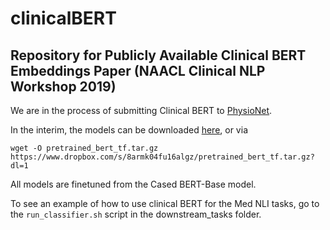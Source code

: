 # clinicalBERT
## Repository for Publicly Available Clinical BERT Embeddings Paper (NAACL Clinical NLP Workshop 2019)


We are in the process of submitting Clinical BERT to [PhysioNet](https://physionet.org/).

In the interim, the models can be downloaded [here](https://www.dropbox.com/s/8armk04fu16algz/pretrained_bert_tf.tar.gz?dl=0), or via

```
wget -O pretrained_bert_tf.tar.gz https://www.dropbox.com/s/8armk04fu16algz/pretrained_bert_tf.tar.gz?dl=1
```

All models are finetuned from the Cased BERT-Base model. 


To see an example of how to use clinical BERT for the Med NLI tasks, go to the `run_classifier.sh` script in the downstream_tasks folder.
